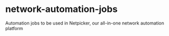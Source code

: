 # network-automation-jobs
Automation jobs to be used in Netpicker, our all-in-one network automation platform
